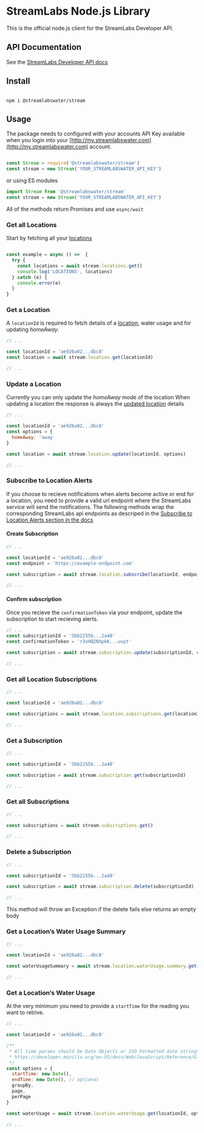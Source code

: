 # StreamLabs Node.js Library

This is the official node.js client for the StreamLabs Developer API.

## API Documentation

See the [StreamLabs Developer API docs](https://developer.streamlabswater.com/docs/index.html)

## Install


```shell

npm i @streamlabswater/stream

```

## Usage

The package needs to configured with your accounts API Key available when you  login into your [http://my.streamlabswater.com](http://my.streamlabswater.com) account.

```javascript

const Stream = require('@streamlabswater/stream')
const stream = new Stream('YOUR_STREAMLABSWATER_API_KEY')

```

or using ES modules 
```javascript
import Stream from '@streamlabswater/stream'
const stream = new Stream('YOUR_STREAMLABSWATER_API_KEY')
```


All of the methods return Promises and use `async/wait`

### Get all Locations
Start by fetching all your [locations](https://developer.streamlabswater.com/docs/resources/locations/get-all-locations.html)

```javascript

const example = async () =>  {
  try {
    const locations = await stream.locations.get()
    console.log('LOCATIONS', locations)
  } catch (e) {
    console.error(e)
  }
}
```

### Get a Location
A `locationId` is required to fetch details of a [location](https://developer.streamlabswater.com/docs/resources/locations/get-a-location.html), water usage and for updating *homeAway*.

```javascript
// ...

const locationId = 'ae926a02...dbc8'
const location = await stream.location.get(locationId)

// ...
```

### Update a Location
Currently you can only update the *homeAway* mode of the location
When updating a location the response is always the [updated location](https://developer.streamlabswater.com/docs/resources/locations/update-a-location.html) details

```javascript
// ...

const locationId = 'ae926a02...dbc8'
const options = {
  homeAway: 'away
}

const location = await stream.location.update(locationId, options)

// ...
```

### Subscribe to Location Alerts
If you choose to recieve notifications when alerts become active or end for a location, you need to provide a valid url endpoint where the StreamLabs service will send the notifications. The following methods wrap the corresponding StreamLabs api endpoints as descriped in the [Subscribe to Location Alerts section in the docs](https://developer.streamlabswater.com/docs/resources/location-subscriptions/subscribe-to-location-alerts.html)

#### Create Subscription
```javascript
// ...

const locationId = 'ae926a02...dbc8'
const endpoint = 'https://example-endpoint.com'

const subscription = await stream.location.subscribe(locationId, endpoint)

// ...
```

#### Confirm subscription
Once you recieve the `confirmationToken` via your endpoint, update the subscription to start recieving alerts.

```javascript
// ...
const subscriptionId = '3bb2255b...2a48'
const confirmationToken = 'r3vHQ2NXpkK...uuyt'

const subscription = await stream.subscription.update(subscriptionId, confirmationToken)

// ...
```

### Get all Location Subscriptions
```javascript
// ...

const locationId = 'ae926a02...dbc8'

const subscriptions = await stream.location.subscriptions.get(locationId)

// ...
```

### Get a Subscription
```javascript
// ...

const subscriptionId = '3bb2255b...2a48'

const subscription = await stream.subscription.get(subscriptionId)

// ...
```

### Get all Subscriptions
```javascript
// ...

const subscriptions = await stream.subscriptions.get()

// ...
```

### Delete a Subscription
```javascript
// ...

const subscriptionId = '3bb2255b...2a48'

const subscription = await stream.subscription.delete(subscriptionId)

// ...
```
This method will throw an Exception if the delete fails else returns an empty body

### Get a Location’s Water Usage Summary

```javascript
// ...

const locationId = 'ae926a02...dbc8'

const waterUsageSummary = await stream.location.waterUsage.summary.get(locationId)

// ...
```

### Get a Location’s Water Usage

At the very minimum you need to provide a `startTime` for the reading you want to retrive.
```javascript
// ...

const locationId = 'ae926a02...dbc8'

/**
 * All time params should be Date Objects or ISO Formatted date strings
 * https://developer.mozilla.org/en-US/docs/Web/JavaScript/Reference/Global_Objects/Date/toISOString
 */
const options = {
  startTime: new Date(),
  endTime: new Date(), // optional
  groupBy,
  page,
  perPage
}

const waterUsage = await stream.location.waterUsage.get(locationId, options)

// ...
```